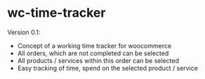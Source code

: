 # wc-time-tracker

Version 0.1:
- Concept of a working time tracker for woocommerce
- All orders, which are not completed can be selected
- All products / services within this order can be selected
- Easy tracking of time, spend on the selected product / service
